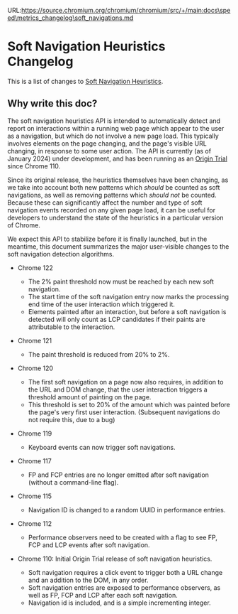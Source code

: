 URL:https://source.chromium.org/chromium/chromium/src/+/main:docs\speed\metrics_changelog\soft_navigations.md
# Soft Navigation Heuristics Changelog

This is a list of changes to [Soft Navigation Heuristics](https://wicg.github.io/soft-navigations/).

## Why write this doc?

The soft navigation heuristics API is intended to automatically detect and
report on interactions within a running web page which appear to the user as a
navigation, but which do not involve a new page load. This typically involves
elements on the page changing, and the page's visible URL changing, in response
to some user action. The API is currently (as of January 2024) under
development, and has been running as an [Origin
Trial](https://developer.chrome.com/docs/web-platform/origin-trials) since
Chrome 110.

Since its original release, the heuristics themselves have been changing, as we
take into account both new patterns which *should* be counted as soft
navigations, as well as removing patterns which *should not* be counted. Because
these can significantly affect the number and type of soft navigation events
recorded on any given page load, it can be useful for developers to understand
the state of the heuristics in a particular version of Chrome.

We expect this API to stabilize before it is finally launched, but in the
meantime, this document summarizes the major user-visible changes to the soft
navigation detection algorithms.

* Chrome 122
  * The 2% paint threshold now must be reached by each new soft navigation.
  * The start time of the soft navigation entry now marks the processing end
    time of the user interaction which triggered it.
  * Elements painted after an interaction, but before a soft navigation is
    detected will only count as LCP candidates if their paints are attributable
    to the interaction.

* Chrome 121
  * The paint threshold is reduced from 20% to 2%.

* Chrome 120
  * The first soft navigation on a page now also requires, in addition to the
    URL and DOM change, that the user interaction triggers a threshold amount of
    painting on the page.
  * This threshold is set to 20% of the amount which was painted before the
    page's very first user interaction. (Subsequent navigations do not require
    this, due to a bug)

* Chrome 119
  * Keyboard events can now trigger soft navigations.

* Chrome 117
  * FP and FCP entries are no longer emitted after soft navigation (without a
    command-line flag).

* Chrome 115
  * Navigation ID is changed to a random UUID in performance entries.

* Chrome 112
  * Performance observers need to be created with a flag to see FP, FCP and LCP
    events after soft navigation.

* Chrome 110: Initial Origin Trial release of soft navigation heuristics.
  * Soft navigation requires a click event to trigger both a URL change and an
    addition to the DOM, in any order.
  * Soft navigation entries are exposed to performance observers, as well as FP,
    FCP and LCP after each soft navigation.
  * Navigation id is included, and is a simple incrementing integer.

